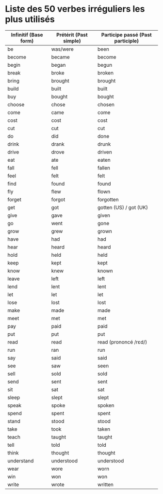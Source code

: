 # Liste des 50 verbes irréguliers les plus utilisés

| Infinitif (Base form) | Prétérit (Past simple) | Participe passé (Past participle) |
|-----------------------|------------------------|-----------------------------------|
| be                    | was/were               | been                              |
| become                | became                 | become                            |
| begin                 | began                  | begun                             |
| break                 | broke                  | broken                            |
| bring                 | brought                | brought                           |
| build                 | built                  | built                             |
| buy                   | bought                 | bought                            |
| choose                | chose                  | chosen                            |
| come                  | came                   | come                              |
| cost                  | cost                   | cost                              |
| cut                   | cut                    | cut                               |
| do                    | did                    | done                              |
| drink                 | drank                  | drunk                             |
| drive                 | drove                  | driven                            |
| eat                   | ate                    | eaten                             |
| fall                  | fell                   | fallen                            |
| feel                  | felt                   | felt                              |
| find                  | found                  | found                             |
| fly                   | flew                   | flown                             |
| forget                | forgot                 | forgotten                         |
| get                   | got                    | gotten (US) / got (UK)            |
| give                  | gave                   | given                             |
| go                    | went                   | gone                              |
| grow                  | grew                   | grown                             |
| have                  | had                    | had                               |
| hear                  | heard                  | heard                             |
| hold                  | held                   | held                              |
| keep                  | kept                   | kept                              |
| know                  | knew                   | known                             |
| leave                 | left                   | left                              |
| lend                  | lent                   | lent                              |
| let                   | let                    | let                               |
| lose                  | lost                   | lost                              |
| make                  | made                   | made                              |
| meet                  | met                    | met                               |
| pay                   | paid                   | paid                              |
| put                   | put                    | put                               |
| read                  | read                   | read (prononcé /rɛd/)             |
| run                   | ran                    | run                               |
| say                   | said                   | said                              |
| see                   | saw                    | seen                              |
| sell                  | sold                   | sold                              |
| send                  | sent                   | sent                              |
| sit                   | sat                    | sat                               |
| sleep                 | slept                  | slept                             |
| speak                 | spoke                  | spoken                            |
| spend                 | spent                  | spent                             |
| stand                 | stood                  | stood                             |
| take                  | took                   | taken                             |
| teach                 | taught                 | taught                            |
| tell                  | told                   | told                              |
| think                 | thought                | thought                           |
| understand            | understood             | understood                        |
| wear                  | wore                   | worn                              |
| win                   | won                    | won                               |
| write                 | wrote                  | written                           |